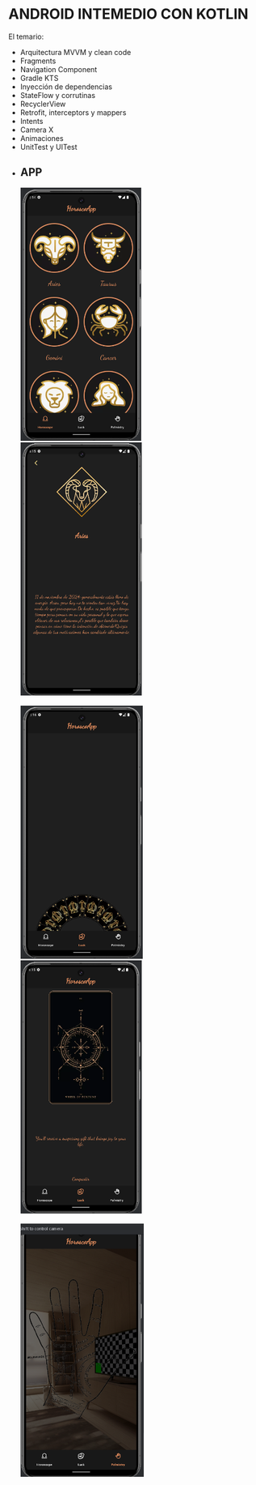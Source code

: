# ANDROID INTEMEDIO CON KOTLIN 

El temario:
<br />
- Arquitectura MVVM y clean code 
- Fragments
- Navigation Component
- Gradle KTS
- Inyección de dependencias
- StateFlow y corrutinas
- RecyclerView
- Retrofit, interceptors y mappers
- Intents
- Camera X
- Animaciones
- UnitTest y UITest
- ## APP 
    <img src="docs/captures/horoscope1.png" alt="Pantalla horoscope" height="500"> 
    <img src="docs/captures/horoscope2.png" alt="Pantalla horoscope 2" height="500">
    <br />
    <br />
    <img src="docs/captures/luck1.png" alt="Pantalla luck" height="500">
    <img src="docs/captures/luck2.png" alt="Pantalla luck 2" height="500">
    <br />
    <br />
    <img src="docs/captures/palmistry.png" alt="Pantalla palmistry" height="500">
   
